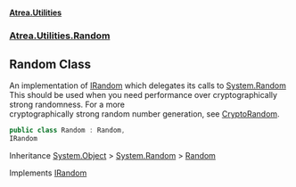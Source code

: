 #### [Atrea.Utilities](./index.md 'index')
### [Atrea.Utilities.Random](./Atrea-Utilities-Random.md 'Atrea.Utilities.Random')
## Random Class
An implementation of [IRandom](./Atrea-Utilities-Random-IRandom.md 'Atrea.Utilities.Random.IRandom') which delegates its calls to [System.Random](https://docs.microsoft.com/en-us/dotnet/api/System.Random 'System.Random')  
This should be used when you need performance over cryptographically strong randomness. For a more  
cryptographically strong random number generation, see [CryptoRandom](./Atrea-Utilities-Random-CryptoRandom.md 'Atrea.Utilities.Random.CryptoRandom').  
```csharp
public class Random : Random,
IRandom
```
Inheritance [System.Object](https://docs.microsoft.com/en-us/dotnet/api/System.Object 'System.Object') &gt; [System.Random](https://docs.microsoft.com/en-us/dotnet/api/System.Random 'System.Random') &gt; [Random](./Atrea-Utilities-Random-Random.md 'Atrea.Utilities.Random.Random')  

Implements [IRandom](./Atrea-Utilities-Random-IRandom.md 'Atrea.Utilities.Random.IRandom')  
